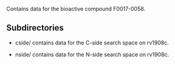 Contains data for the bioactive compound F0017-0058.

## Subdirectories

- cside/ contains data for the C-side search space on rv1908c.

- nside/ contains data for the N-side search space on rv1908c.


